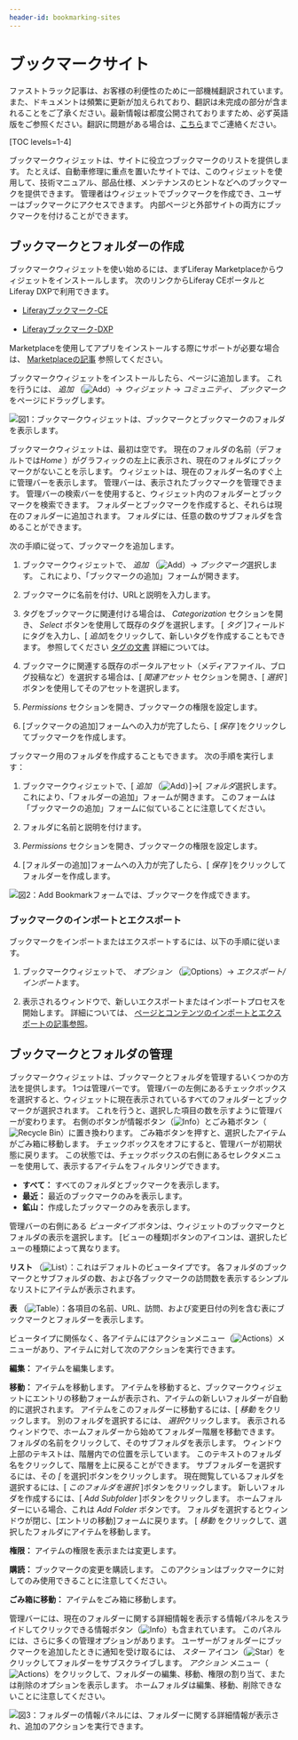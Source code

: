 ```yaml
---
header-id: bookmarking-sites
---
```


# ブックマークサイト

<p class="alert alert-info"><span class="wysiwyg-color-blue120">ファストトラック記事は、お客様の利便性のために一部機械翻訳されています。また、ドキュメントは頻繁に更新が加えられており、翻訳は未完成の部分が含まれることをご了承ください。最新情報は都度公開されておりますため、必ず英語版をご参照ください。翻訳に問題がある場合は、<a href="mailto:support-content-jp@liferay.com">こちら</a>までご連絡ください。</span></p>

[TOC levels=1-4]

ブックマークウィジェットは、サイトに役立つブックマークのリストを提供します。 たとえば、自動車修理に重点を置いたサイトでは、このウィジェットを使用して、技術マニュアル、部品仕様、メンテナンスのヒントなどへのブックマークを提供できます。 管理者はウィジェットでブックマークを作成でき、ユーザーはブックマークにアクセスできます。 内部ページと外部サイトの両方にブックマークを付けることができます。

## ブックマークとフォルダーの作成

ブックマークウィジェットを使い始めるには、まずLiferay Marketplaceからウィジェットをインストールします。 次のリンクからLiferay CEポータルとLiferay DXPで利用できます。

  - [Liferayブックマーク-CE](https://web.liferay.com/marketplace/-/mp/application/106177165)

  - [Liferayブックマーク-DXP](https://web.liferay.com/marketplace/-/mp/application/106221974)

Marketplaceを使用してアプリをインストールする際にサポートが必要な場合は、 [Marketplaceの記事](/docs/7-1/user/-/knowledge_base/u/using-the-liferay-marketplace) 参照してください。

ブックマークウィジェットをインストールしたら、ページに追加します。 これを行うには、 *追加* （![Add](../../../images/icon-add-app.png)）→ *ウィジェット* → *コミュニティ*、 *ブックマーク* をページにドラッグします。

![図1：ブックマークウィジェットは、ブックマークとブックマークのフォルダを表示します。](../../../images/bookmarks-all.png)

ブックマークウィジェットは、最初は空です。 現在のフォルダの名前（デフォルトでは*Home* ）がグラフィックの左上に表示され、現在のフォルダにブックマークがないことを示します。 ウィジェットは、現在のフォルダー名のすぐ上に管理バーを表示します。 管理バーは、表示されたブックマークを管理できます。 管理バーの検索バーを使用すると、ウィジェット内のフォルダーとブックマークを検索できます。 フォルダーとブックマークを作成すると、それらは現在のフォルダーに追加されます。 フォルダには、任意の数のサブフォルダを含めることができます。

次の手順に従って、ブックマークを追加します。

1.  ブックマークウィジェットで、 *追加* （![Add](../../../images/icon-portlet-add-control.png)）→ *ブックマーク*選択します。 これにより、「ブックマークの追加」フォームが開きます。

2.  ブックマークに名前を付け、URLと説明を入力します。

3.  タグをブックマークに関連付ける場合は、 *Categorization* セクションを開き、 *Select* ボタンを使用して既存のタグを選択します。 [ *タグ* ]フィールドにタグを入力し、[ *追加*]をクリックして、新しいタグを作成することもできます。 参照してください [タグの文書](/docs/7-1/user/-/knowledge_base/u/organizing-content-with-tags-and-categories) 詳細については。

4.  ブックマークに関連する既存のポータルアセット（メディアファイル、ブログ投稿など）を選択する場合は、[ *関連アセット* セクションを開き、[ *選択* ]ボタンを使用してそのアセットを選択します。

5.  *Permissions* セクションを開き、ブックマークの権限を設定します。

6.  [ブックマークの追加]フォームへの入力が完了したら、[ *保存* ]をクリックしてブックマークを作成します。

ブックマーク用のフォルダを作成することもできます。 次の手順を実行します：

1.  ブックマークウィジェットで、[ *追加* （![Add](../../../images/icon-portlet-add-control.png)）]→[ *フォルダ*選択します。 これにより、「フォルダーの追加」フォームが開きます。 このフォームは「ブックマークの追加」フォームに似ていることに注意してください。

2.  フォルダに名前と説明を付けます。

3.  *Permissions* セクションを開き、ブックマークの権限を設定します。

4.  [フォルダーの追加]フォームへの入力が完了したら、[ *保存* ]をクリックしてフォルダーを作成します。

![図2：Add Bookmarkフォームでは、ブックマークを作成できます。](../../../images/bookmarks-add-bookmark.png)

### ブックマークのインポートとエクスポート

ブックマークをインポートまたはエクスポートするには、以下の手順に従います。

1.  ブックマークウィジェットで、 *オプション* （![Options](../../../images/icon-app-options.png)）→ *エクスポート/インポート*ます。

2.  表示されるウィンドウで、新しいエクスポートまたはインポートプロセスを開始します。 詳細については、 [ページとコンテンツのインポートとエクスポートの記事参照](/docs/7-1/user/-/knowledge_base/u/importing-exporting-pages-and-content)。

## ブックマークとフォルダの管理

ブックマークウィジェットは、ブックマークとフォルダを管理するいくつかの方法を提供します。 1つは管理バーです。 管理バーの左側にあるチェックボックスを選択すると、ウィジェットに現在表示されているすべてのフォルダーとブックマークが選択されます。 これを行うと、選択した項目の数を示すように管理バーが変わります。 右側のボタンが情報ボタン（![Info](../../../images/icon-information-dm.png)）とごみ箱ボタン（![Recycle Bin](../../../images/icon-trash.png)）に置き換わります。 ごみ箱ボタンを押すと、選択したアイテムがごみ箱に移動します。 チェックボックスをオフにすると、管理バーが初期状態に戻ります。 この状態では、チェックボックスの右側にあるセレクタメニューを使用して、表示するアイテムをフィルタリングできます。

  - **すべて：** すべてのフォルダとブックマークを表示します。
  - **最近：** 最近のブックマークのみを表示します。
  - **鉱山：** 作成したブックマークのみを表示します。

管理バーの右側にある *ビュータイプ* ボタンは、ウィジェットのブックマークとフォルダの表示を選択します。 [ビューの種類]ボタンのアイコンは、選択したビューの種類によって異なります。

**リスト** （![List](../../../images/icon-view-type-list.png)）：これはデフォルトのビュータイプです。 各フォルダのブックマークとサブフォルダの数、および各ブックマークの訪問数を表示するシンプルなリストにアイテムが表示されます。

**表** （![Table](../../../images/icon-view-type-table.png)）：各項目の名前、URL、訪問、および変更日付の列を含む表にブックマークとフォルダーを表示します。

ビュータイプに関係なく、各アイテムにはアクションメニュー（![Actions](../../../images/icon-actions.png)）メニューがあり、アイテムに対して次のアクションを実行できます。

**編集：** アイテムを編集します。

**移動：** アイテムを移動します。 アイテムを移動すると、ブックマークウィジェットにエントリの移動フォームが表示され、アイテムの新しいフォルダーが自動的に選択されます。 アイテムをこのフォルダーに移動するには、[ *移動* をクリックします。 別のフォルダを選択するには、 *選択*クリックします。 表示されるウィンドウで、ホームフォルダーから始めてフォルダー階層を移動できます。 フォルダの名前をクリックして、そのサブフォルダを表示します。 ウィンドウ上部のテキストは、階層内での位置を示しています。 このテキストのフォルダ名をクリックして、階層を上に戻ることができます。 サブフォルダーを選択するには、その *[* を選択]ボタンをクリックします。 現在閲覧しているフォルダを選択するには、[ *このフォルダを選択* ]ボタンをクリックします。 新しいフォルダを作成するには、[ *Add Subfolder* ]ボタンをクリックします。 ホームフォルダーにいる場合、これは *Add Folder* ボタンです。 フォルダを選択するとウィンドウが閉じ、[エントリの移動]フォームに戻ります。 [ *移動* をクリックして、選択したフォルダにアイテムを移動します。

**権限：** アイテムの権限を表示または変更します。

**購読：** ブックマークの変更を購読します。 このアクションはブックマークに対してのみ使用できることに注意してください。

**ごみ箱に移動：** アイテムをごみ箱に移動します。

管理バーには、現在のフォルダーに関する詳細情報を表示する情報パネルをスライドしてクリックできる情報ボタン（![Info](../../../images/icon-information-dm.png)）も含まれています。 このパネルには、さらに多くの管理オプションがあります。 ユーザーがフォルダーにブックマークを追加したときに通知を受け取るには、 *スター* アイコン（![Star](../../../images/icon-star.png)）をクリックしてフォルダーをサブスクライブします。 *アクション* メニュー（![Actions](../../../images/icon-actions.png)）をクリックして、フォルダーの編集、移動、権限の割り当て、または削除のオプションを表示します。 ホームフォルダは編集、移動、削除できないことに注意してください。

![図3：フォルダーの情報パネルには、フォルダーに関する詳細情報が表示され、追加のアクションを実行できます。](../../../images/bookmarks-info-panel.png)
